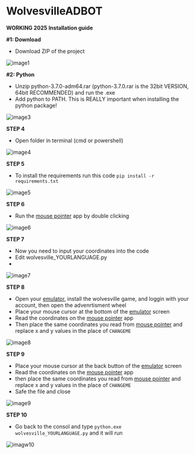 # WolvesvilleADBOT

**WORKING 2025**
**Installation guide**

**#1: Download**
* Download ZIP of the project

![image1](https://i.imgur.com/DEwNATx.png)

**#2: Python**
* Unzip python-3.7.0-adm64.rar (python-3.7.0.rar is the 32bit VERSION, 64bit RECOMMENDED) and run the .exe
* Add python to PATH. This is REALLY important when installing the python package!

![image3](https://i.imgur.com/j2M7QqZ.png)

**STEP 4**
* Open folder in terminal (cmd or powershell)

![image4](https://i.imgur.com/NGXqvvR.png)

**STEP 5**
* To install the requirements run this code
```pip install -r requirements.txt```

![image5](https://i.imgur.com/1uu3rzY.png)

**STEP 6**
* Run the [mouse pointer](https://github.com/capRS/wolves/blob/main/MousePosition32bit.exe) app by double clicking

![image6](https://i.imgur.com/3BzSvf9.png)

**STEP 7**
* Now you need to input your coordinates into the code
* Edit wolvesville_YOURLANGUAGE.py
* 
![image7](https://i.imgur.com/USk51L2.png)

**STEP 8**
* Open your [emulator](https://www.androidauthority.com/best-android-emulators-for-pc-655308/), install the wolvesville game, and loggin with your account, then open the advenrtisment wheel
* Place your mouse cursor at the bottom of the [emulator](https://www.androidauthority.com/best-android-emulators-for-pc-655308/) screen
* Read the coordinates on the [mouse pointer](https://github.com/capRS/wolves/blob/main/MousePosition32bit.exe) app
* Then place the same coordinates you read from [mouse pointer](https://github.com/capRS/wolves/blob/main/MousePosition32bit.exe) and replace x and y values in the place of ```CHANGEME```

![image8](https://i.imgur.com/qloDYCr.png)

**STEP 9**
* Place your mouse cursor at the back button of the [emulator](https://www.androidauthority.com/best-android-emulators-for-pc-655308/) screen
* Read the coordinates on the [mouse pointer](https://github.com/capRS/wolves/blob/main/MousePosition32bit.exe) app
* then place the same coordinates you read from [mouse pointer](https://github.com/capRS/wolves/blob/main/MousePosition32bit.exe) and replace x and y values in the place of ```CHANGEME```
* Safe the file and close 

![image9](https://i.imgur.com/rG2JE5h.png)
 
 **STEP 10**
 * Go back to the consol and type ```python.exe wolvesville_YOURLANGUAGE.py``` and it will run
 
 ![imagw10](https://i.imgur.com/Es3Zg9a.png)